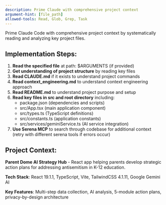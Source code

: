 ```yaml
---
description: Prime Claude with comprehensive project context
argument-hint: [file_path]
allowed-tools: Read, Glob, Grep, Task
---
```


Prime Claude Code with comprehensive project context by systematically reading and analyzing key project files.

## Implementation Steps:
1. **Read the specified file** at path: $ARGUMENTS (if provided)
2. **Get understanding of project structure** by reading key files
3. **Read CLAUDE.md** if it exists to understand project commands
4. **Read context_engineering.md** to understand context engineering approach
5. **Read README.md** to understand project purpose and setup
6. **Read key files in src and root directory** including:
   - package.json (dependencies and scripts)
   - src/App.tsx (main application component)
   - src/types.ts (TypeScript definitions)
   - src/constants.ts (application constants)
   - src/services/geminiService.ts (AI service integration)
7. **Use Serena MCP** to search through codebase for additional context (retry with different serena tools if errors occur)

## Project Context:
**Parent Dome AI Strategy Hub** - React app helping parents develop strategic action plans for addressing antisemitism in K-12 education.

**Tech Stack**: React 19.1.1, TypeScript, Vite, TailwindCSS 4.1.11, Google Gemini AI

**Key Features**: Multi-step data collection, AI analysis, 5-module action plans, privacy-by-design architecture
